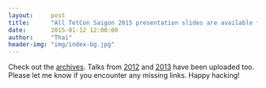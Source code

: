 ```yaml
---
layout:     post
title:      "All ‪TetCon Saigon 2015 presentation slides are available for download"
date:       2015-01-12 12:00:00
author:     "Thai"
header-img: "img/index-bg.jpg"
---
```

<p>
Check out the <a href="https://tetcon.org/archives/">archives</a>. Talks from <a href="https://tetcon.org/saigon-2012/talks/index.html">2012</a> and <a href="https://tetcon.org/saigon-2013/talks/index.html">2013</a> have been uploaded too. Please let me know if you encounter any missing links. Happy hacking!
</p>
